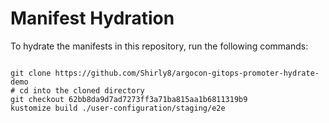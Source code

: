 
# Manifest Hydration

To hydrate the manifests in this repository, run the following commands:

```shell

git clone https://github.com/Shirly8/argocon-gitops-promoter-hydrate-demo
# cd into the cloned directory
git checkout 62bb8da9d7ad7273ff3a71ba815aa1b6811319b9
kustomize build ./user-configuration/staging/e2e
```